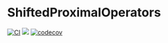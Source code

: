 # ShiftedProximalOperators

[![CI](https://github.com/rjbaraldi/ShiftedProximalOperators/actions/workflows/ci.yml/badge.svg)](https://github.com/rjbaraldi/ShiftedProximalOperators/actions/workflows/ci.yml)
[![](https://img.shields.io/badge/docs-latest-3f51b5.svg)](https://rjbaraldi.github.io/ShiftedProximalOperators/dev)
[![codecov](https://codecov.io/gh/rjbaraldi/ShiftedProximalOperators/branch/master/graph/badge.svg?token=LFPTDGDTP6)](https://codecov.io/gh/rjbaraldi/ShiftedProximalOperators)


